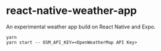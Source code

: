 # react-native-weather-app

An experimental weather app build on React Native and Expo.

```
yarn
yarn start -- OSM_API_KEY=<OpenWeatherMap API Key>
```
